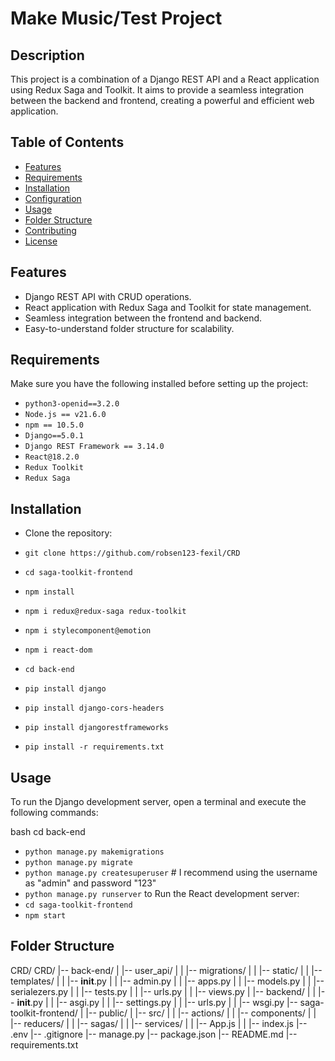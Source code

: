 # Make Music/Test Project

## Description

This project is a combination of a Django REST API and a React application using Redux Saga and Toolkit. It aims to provide a seamless integration between the backend and frontend, creating a powerful and efficient web application.

## Table of Contents
- [Features](#features)
- [Requirements](#requirements)
- [Installation](#installation)
- [Configuration](#configuration)
- [Usage](#usage)
- [Folder Structure](#folder-structure)
- [Contributing](#contributing)
- [License](#license)

## Features
- Django REST API with CRUD operations.
- React application with Redux Saga and Toolkit for state management.
- Seamless integration between the frontend and backend.
- Easy-to-understand folder structure for scalability.

## Requirements
Make sure you have the following installed before setting up the project:
- `python3-openid==3.2.0`
- `Node.js == v21.6.0`
- `npm == 10.5.0`
- `Django==5.0.1`
- `Django REST Framework == 3.14.0`
- `React@18.2.0`
- `Redux Toolkit`
- `Redux Saga`

## Installation
- Clone the repository:

 - `git clone https://github.com/robsen123-fexil/CRD`
 - `cd saga-toolkit-frontend`
 - `npm install`
 - `npm i redux@redux-saga redux-toolkit`
 - `npm i stylecomponent@emotion`
 - `npm i react-dom`
 - `cd back-end`
 - `pip install django`
 - `pip install django-cors-headers`
 - `pip install djangorestframeworks`
 - `pip install -r requirements.txt`
## Usage

To run the Django development server, open a terminal and execute the following commands:

bash
cd back-end
 - `python manage.py makemigrations`
 - `python manage.py migrate`
 - `python manage.py createsuperuser`   # I recommend using the username as "admin" and password "123"
 - `python manage.py runserver` 
to Run the React development server:
  - `cd saga-toolkit-frontend`
  - `npm start`

## Folder Structure 
 CRD/
CRD/
|-- back-end/
|   |-- user_api/
|   |   |-- migrations/
|   |   |-- static/
|   |   |-- templates/
|   |   |-- __init__.py
|   |   |-- admin.py
|   |   |-- apps.py
|   |   |-- models.py
|   |   |-- serialezers.py
|   |   |-- tests.py
|   |   |-- urls.py
|   |   |-- views.py
|   |-- backend/
|   |   |-- __init__.py
|   |   |-- asgi.py
|   |   |-- settings.py
|   |   |-- urls.py
|   |   |-- wsgi.py
|-- saga-toolkit-frontend/
|   |-- public/
|   |-- src/
|   |   |-- actions/
|   |   |-- components/
|   |   |-- reducers/
|   |   |-- sagas/
|   |   |-- services/
|   |   |-- App.js
|   |   |-- index.js
|-- .env
|-- .gitignore
|-- manage.py
|-- package.json
|-- README.md
|-- requirements.txt
